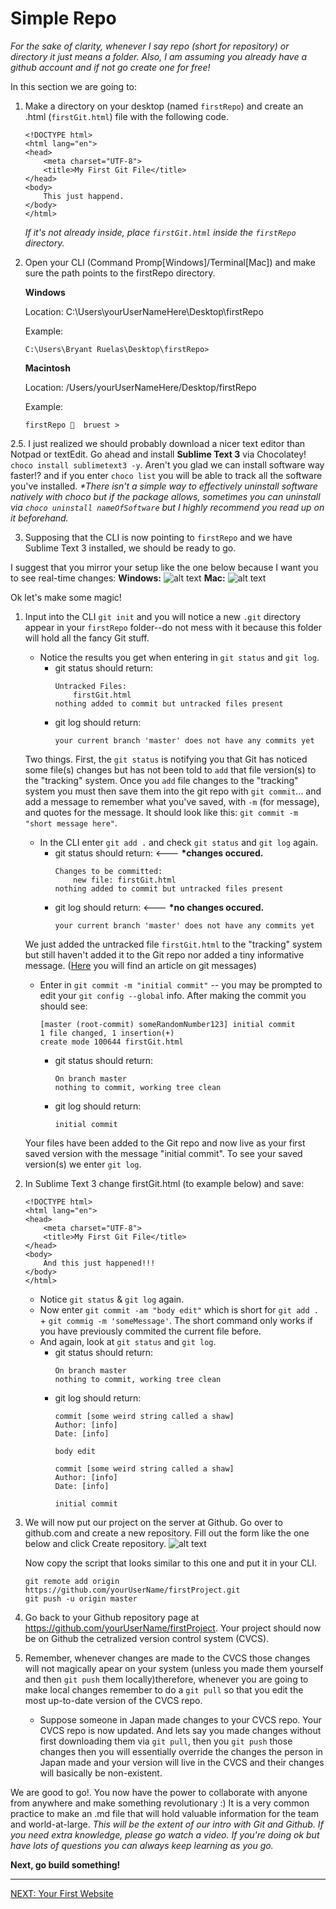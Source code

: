 # Simple Repo

*For the sake of clarity, whenever I say repo (short for repository) or directory it just means a folder. Also, I am assuming you already have a github account and if not go create one for free!*

In this section we are going to:
1. Make a directory on your desktop (named `firstRepo`) and create an .html (`firstGit.html`) file with the following code.
    ```
    <!DOCTYPE html>
    <html lang="en">
    <head>
    	<meta charset="UTF-8">
    	<title>My First Git File</title>
    </head>
    <body>
    	This just happend.
    </body>
    </html>
    ```
    *If it's not already inside, place `firstGit.html` inside the `firstRepo` directory.*
2. Open your CLI (Command Promp[Windows]/Terminal[Mac]) and make sure the path points to the firstRepo directory.

    **Windows** 

    Location: C:\Users\yourUserNameHere\Desktop\firstRepo

    Example: 
    ```
    C:\Users\Bryant Ruelas\Desktop\firstRepo>
    ```
    **Macintosh** 

    Location: /Users/yourUserNameHere/Desktop/firstRepo

    Example:
    ```
    firstRepo 🚀  bruest >
    ```

2.5. I just realized we should probably download a nicer text editor than Notpad or textEdit. Go ahead and install **Sublime Text 3** via Chocolatey! `choco install sublimetext3 -y`. Aren't you glad we can install software way faster!? and if you enter `choco list` you will be able to track all the software you've installed. *\*There isn't a simple way to effectively uninstall software natively with choco but if the package allows, sometimes you can uninstall via `choco uninstall nameOfSoftware` but I highly recommend you read up on it beforehand.*

    
3. Supposing that the CLI is now pointing to `firstRepo` and we have Sublime Text 3 installed, we should be ready to go.

I suggest that you mirror your setup like the one below because I want you to see real-time changes:
**Windows:**
![alt text](https://cldup.com/66yVgRD1hm.PNG)
**Mac:**
![alt text](https://cldup.com/4CiuNkH2Wx.png)

Ok let's make some magic!

1. Input into the CLI `git init` and you will notice a new `.git` directory appear in your `firstRepo` folder--do not mess with it because this folder will hold all the fancy Git stuff. 
    - Notice the results you get when entering in `git status` and `git log`.
        - git status should return: 
            ```
            Untracked Files:
                firstGit.html
            nothing added to commit but untracked files present
            ```
        - git log should return:
            ```
            your current branch 'master' does not have any commits yet
            ```
    Two things. First, the `git status` is notifying you that Git has noticed some file(s) changes but has not been told to `add` that file version(s) to the "tracking" system. Once you `add` file changes to the "tracking" system you must then save them into the git repo with `git commit`... and add a message to remember what you've saved, with `-m` (for message), and quotes for the message. It should look like this: `git commit -m "short message here"`.
    - In the CLI enter `git add .` and check `git status` and `git log` again.
        - git status should return: <--- **\*changes occured.**
            ```
            Changes to be committed:
                new file: firstGit.html
            nothing added to commit but untracked files present
            ```
        - git log should return: <--- **\*no changes occured.**
            ```
            your current branch 'master' does not have any commits yet
            ```
    We just added the untracked file `firstGit.html` to the "tracking" system but still haven't added it to the Git repo nor added a tiny informative message. ([Here](https://chris.beams.io/posts/git-commit/) you will find an article on git messages)
    - Enter in `git commit -m "initial commit"` -- you may be prompted to edit your `git config --global` info.
     After making the commit you should see: 
         ```
         [master (root-commit) someRandomNumber123] initial commit
        1 file changed, 1 insertion(+)
        create mode 100644 firstGit.html
         ```
        - git status should return: 
            ```
            On branch master 
            nothing to commit, working tree clean
            ```
        - git log should return:
            ```
           initial commit
            ```
    Your files have been added to the Git repo and now live as your first saved version with the message "initial commit". To see your saved version(s) we enter `git log`.
2. In Sublime Text 3 change firstGit.html (to example below) and save:
    ```
    <!DOCTYPE html>
    <html lang="en">
    <head>
    	<meta charset="UTF-8">
    	<title>My First Git File</title>
    </head>
    <body>
    	And this just happened!!!
    </body>
    </html>

    ```
    - Notice `git status` & `git log` again.
    - Now enter `git commit -am "body edit"` which is short for `git add .` + `git commig -m 'someMessage'`. The short command only works if you have previously commited the current file before.
    - And again, look at `git status` and  `git log`.
         - git status should return: 
            ```
            On branch master 
            nothing to commit, working tree clean
            ```
        - git log should return:
            ```
            commit [some weird string called a shaw]
            Author: [info]
            Date: [info]
            
            body edit
            
            commit [some weird string called a shaw]
            Author: [info]
            Date: [info]
            
            initial commit
            ```   
            
3. We will now put our project on the server at Github. Go over to github.com and create a new repository.
    Fill out the form like the one below and click Create repository.
    ![alt text](https://cldup.com/bnEx0fmKhe.png)
    
    Now copy the script that looks similar to this one and put it in your CLI.
    ```
    git remote add origin https://github.com/yourUserName/firstProject.git
    git push -u origin master
    ```
    
4. Go back to your Github repository page at https://github.com/yourUserName/firstProject. Your project should now be on Github the cetralized version control system (CVCS).

5. Remember, whenever changes are made to the CVCS those changes will not magically apear on your system (unless you made them yourself and then `git push` them locally)therefore, whenever you are going to make local changes remember to do a `git pull` so that you edit the most up-to-date version of the CVCS repo.
    - Suppose someone in Japan made changes to your CVCS repo. Your CVCS repo is now updated. And lets say you made changes without first downloading them via `git pull`, then you `git push` those changes then you will essentially override the changes the person in Japan made and your version will live in the CVCS and their changes will basically be non-existent. 

We are good to go!. You now have the power to collaborate with anyone from anywhere and make something revolutionary :) It is a very common practice to make an .md file that will hold valuable information for the team and world-at-large. *This will be the extent of our intro with Git and Github. If you need extra knowledge, please go watch a video. If you're doing ok but have lots of questions you can always keep learning as you go.*

**Next, go build something!**

---
[NEXT: Your First Website](../WD101.3-YourFirstWebsite)